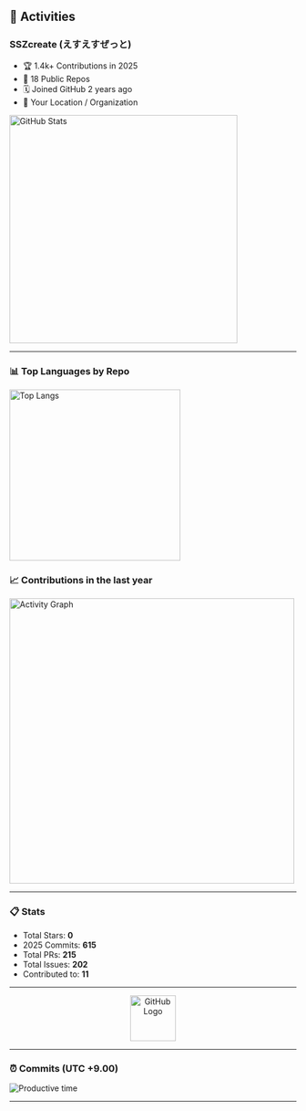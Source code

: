 <!-- GitHub Profile README for SSZcreate -->

<h2 align="left">🏃 Activities</h2>

<div align="left">

### SSZcreate (えすえすぜっと)
  
- 🏆 1.4k+ Contributions in 2025  
- 📂 18 Public Repos  
- 🗓️ Joined GitHub 2 years ago  
- 📍 Your Location / Organization

<img src="https://github-readme-stats.vercel.app/api?username=SSZcreate&show_icons=true&theme=tokyonight&hide_title=true&hide_border=true" alt="GitHub Stats" width="400"/>

</div>

---

<div align="left">
  <h3>📊 Top Languages by Repo</h3>
  <img src="https://github-readme-stats.vercel.app/api/top-langs/?username=SSZcreate&layout=compact&theme=tokyonight&hide_border=true" alt="Top Langs" width="300"/>
</div>

<div align="left">
  <h3>📈 Contributions in the last year</h3>
  <img src="https://github-readme-activity-graph.vercel.app/graph?username=SSZcreate&theme=github-dark" alt="Activity Graph" width="500"/>
</div>

---

<div align="left">
  <h3>📋 Stats</h3>
  <ul>
    <li>Total Stars: <b>0</b></li>
    <li>2025 Commits: <b>615</b></li>
    <li>Total PRs: <b>215</b></li>
    <li>Total Issues: <b>202</b></li>
    <li>Contributed to: <b>11</b></li>
  </ul>
</div>

---

<!-- Optionally add a GitHub mascot or other cool icon here -->
<div align="center">
  <img src="https://github.githubassets.com/images/modules/logos_page/GitHub-Mark.png" alt="GitHub Logo" width="80"/>
</div>

---

<div align="left">
  <h3>⏰ Commits (UTC +9.00)</h3>
  <img src="https://github-profile-summary-cards.vercel.app/api/cards/productive-time?username=SSZcreate&theme=tokyonight&utcOffset=9" alt="Productive time"/>
</div>

---

<!-- SNSやBlogなど載せたいリンクがあればここに追加 -->
<!--
[Twitter](https://twitter.com/yourname) | [Blog](https://yourblog.com)
-->

